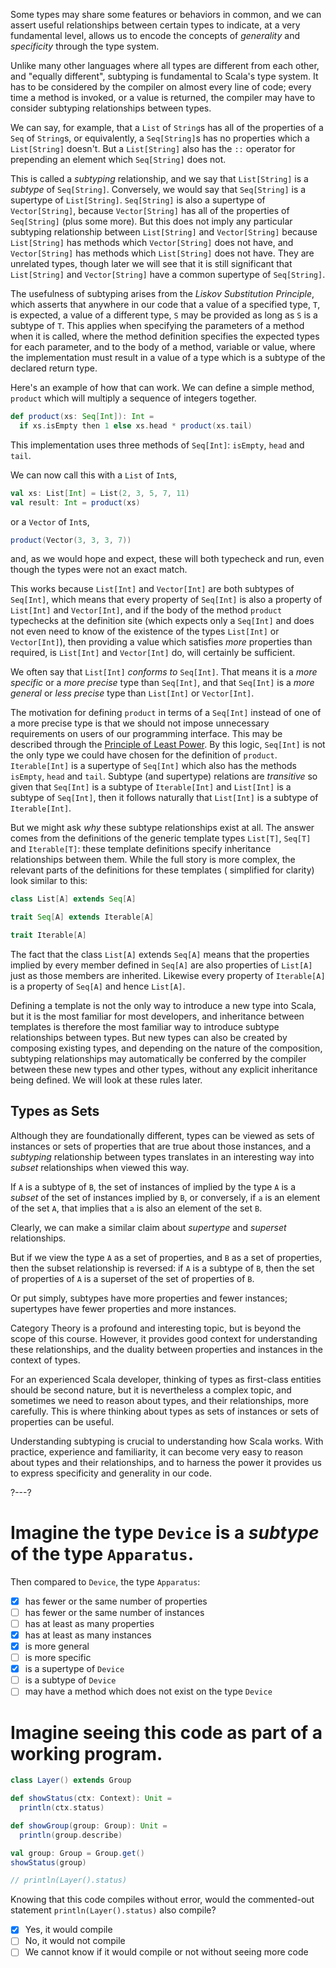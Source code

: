 Some types may share some features or behaviors in common, and we can assert useful relationships between certain types
to indicate, at a very fundamental level, allows us to encode the concepts of _generality_ and
_specificity_ through the type system.

Unlike many other languages where all types are different from each other, and "equally different", subtyping is
fundamental to Scala's type system. It has to be considered by the compiler on almost every line of code; every time a
method is invoked, or a value is returned, the compiler may have to consider subtyping relationships between types.

We can say, for example, that a `List` of `String`s has all of the properties of a `Seq` of `String`s, or equivalently,
a `Seq[String]`s has no properties which a `List[String]` doesn't. But a `List[String]` also has the `::` operator for
prepending an element which `Seq[String]` does not.

This is called a _subtyping_ relationship, and we say that `List[String]` is a _subtype_ of `Seq[String]`. Conversely,
we would say that `Seq[String]` is a supertype of `List[String]`. `Seq[String]` is also a supertype of `Vector[String]`,
because `Vector[String]` has all of the properties of `Seq[String]` (plus some more). But this does not imply any
particular subtyping relationship between `List[String]` and
`Vector[String]` because `List[String]` has methods which `Vector[String]` does not have, and `Vector[String]`
has methods which `List[String]` does not have. They are unrelated types, though later we will see that it is still
significant that `List[String]` and `Vector[String]` have a common supertype of `Seq[String]`.

The usefulness of subtyping arises from the _Liskov Substitution Principle_, which asserts that anywhere in our code
that a value of a specified type, `T`, is expected, a value of a different type, `S` may be provided as long as `S` is a
subtype of `T`. This applies when specifying the parameters of a method when it is called, where the method definition
specifies the expected types for each parameter, and to the body of a method, variable or value, where the
implementation must result in a value of a type which is a subtype of the declared return type.

Here's an example of how that can work. We can define a simple method, `product` which will multiply a sequence of
integers together.

```scala
def product(xs: Seq[Int]): Int =
  if xs.isEmpty then 1 else xs.head * product(xs.tail)
```

This implementation uses three methods of `Seq[Int]`: `isEmpty`, `head` and `tail`.

We can now call this with a `List` of `Int`s,

```scala
val xs: List[Int] = List(2, 3, 5, 7, 11)
val result: Int = product(xs)
```

or a `Vector` of `Int`s,

```scala
product(Vector(3, 3, 3, 7))
```

and, as we would hope and expect, these will both typecheck and run, even though the types were not an exact match.

This works because `List[Int]` and `Vector[Int]` are both subtypes of `Seq[Int]`, which means that every property
of `Seq[Int]` is also a property of `List[Int]` and `Vector[Int]`, and if the body of the method
`product` typechecks at the definition site (which expects only a `Seq[Int]` and does not even need to know of the
existence of the types `List[Int]` or `Vector[Int]`), then providing a value which satisfies _more_
properties than required, is `List[Int]` and `Vector[Int]` do, will certainly be sufficient.

We often say that `List[Int]` _conforms to_ `Seq[Int]`. That means it is a _more specific_ or a _more precise_
type than `Seq[Int]`, and that `Seq[Int]` is a _more general_ or _less precise_ type than `List[Int]` or
`Vector[Int]`.

The motivation for defining `product` in terms of a `Seq[Int]` instead of one of a more precise type is that we should
not impose unnecessary requirements on users of our programming interface. This may be described through
the [Principle of Least Power](https://en.wikipedia.org/wiki/Rule_of_least_power). By this logic,
`Seq[Int]` is not the only type we could have chosen for the definition of `product`. `Iterable[Int]` is a supertype
of `Seq[Int]` which also has the methods `isEmpty`, `head` and `tail`. Subtype (and supertype)
relations are _transitive_ so given that `Seq[Int]` is a subtype of `Iterable[Int]` and `List[Int]` is a subtype
of `Seq[Int]`, then it follows naturally that `List[Int]` is a subtype of `Iterable[Int]`.

But we might ask _why_ these subtype relationships exist at all. The answer comes from the definitions of the generic
template types `List[T]`, `Seq[T]` and `Iterable[T]`: these template definitions specify inheritance relationships
between them. While the full story is more complex, the relevant parts of the definitions for these templates (
simplified for clarity) look similar to this:

```scala
class List[A] extends Seq[A]

trait Seq[A] extends Iterable[A]

trait Iterable[A]
```

The fact that the class `List[A]` extends `Seq[A]` means that the properties implied by every member defined in
`Seq[A]` are also properties of `List[A]` just as those members are inherited. Likewise every property of
`Iterable[A]` is a property of `Seq[A]` and hence `List[A]`.

Defining a template is not the only way to introduce a new type into Scala, but it is the most familiar for most
developers, and inheritance between templates is therefore the most familiar way to introduce subtype relationships
between types. But new types can also be created by composing existing types, and depending on the nature of the
composition, subtyping relationships may automatically be conferred by the compiler between these new types and other
types, without any explicit inheritance being defined. We will look at these rules later.

## Types as Sets

Although they are foundationally different, types can be viewed as sets of instances or sets of properties that are true
about those instances, and a _subtyping_ relationship between types translates in an interesting way into _subset_
relationships when viewed this way.

If `A` is a subtype of `B`, the set of instances of implied by the type `A` is a _subset_ of the set of instances
implied by `B`, or conversely, if `a` is an element of the set `A`, that implies that `a` is also an element of the
set `B`.

Clearly, we can make a similar claim about _supertype_ and _superset_ relationships.

But if we view the type `A` as a set of properties, and `B` as a set of properties, then the subset relationship is
reversed: if `A` is a subtype of `B`, then the set of properties of `A` is a superset of the set of properties of `B`.

Or put simply, subtypes have more properties and fewer instances; supertypes have fewer properties and more instances.

Category Theory is a profound and interesting topic, but is beyond the scope of this course. However, it provides good
context for understanding these relationships, and the duality between properties and instances in the context of types.

For an experienced Scala developer, thinking of types as first-class entities should be second nature, but it is
nevertheless a complex topic, and sometimes we need to reason about types, and their relationships, more carefully. This
is where thinking about types as sets of instances or sets of properties can be useful.

Understanding subtyping is crucial to understanding how Scala works. With practice, experience and familiarity, it can
become very easy to reason about types and their relationships, and to harness the power it provides us to express
specificity and generality in our code.

?---?

# Imagine the type `Device` is a _subtype_ of the type `Apparatus`.

Then compared to `Device`, the type `Apparatus`:

* [X] has fewer or the same number of properties
* [ ] has fewer or the same number of instances
* [ ] has at least as many properties
* [X] has at least as many instances
* [X] is more general
* [ ] is more specific
* [X] is a supertype of `Device`
* [ ] is a subtype of `Device`
* [ ] may have a method which does not exist on the type `Device`

# Imagine seeing this code as part of a working program.

```scala
class Layer() extends Group

def showStatus(ctx: Context): Unit =
  println(ctx.status)

def showGroup(group: Group): Unit =
  println(group.describe)

val group: Group = Group.get()
showStatus(group)

// println(Layer().status)
```

Knowing that this code compiles without error, would the commented-out statement `println(Layer().status)` also compile?

- [X] Yes, it would compile
- [ ] No, it would not compile
- [ ] We cannot know if it would compile or not without seeing more code
